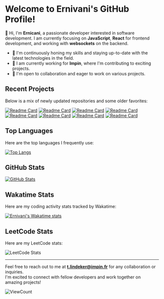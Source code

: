 # Welcome to Ernivani's GitHub Profile!

👋 Hi, I'm **Ernicani**, a passionate developer interested in software development. I am currently focusing on **JavaScript**, **React** for frontend development, and working with **websockets** on the backend.

- 🌱 I'm continuously honing my skills and staying up-to-date with the latest technologies in the field.  
- 💼 I am currently working for **Impin**, where I'm contributing to exciting projects.  
- 💞️ I'm open to collaboration and eager to work on various projects.

## Recent Projects

Below is a mix of newly updated repositories and some older favorites:

[![Readme Card](https://github-readme-stats.vercel.app/api/pin/?username=ernivani&repo=todolist-cli&show_owner=true&theme=radical)](https://github.com/ernivani/todolist-cli)
[![Readme Card](https://github-readme-stats.vercel.app/api/pin/?username=ernivani&repo=passwordmanager&show_owner=true&theme=radical)](https://github.com/ernivani/passwordmanager)
[![Readme Card](https://github-readme-stats.vercel.app/api/pin/?username=ernivani&repo=ai_rps_christmas&show_owner=true&theme=radical)](https://github.com/ernivani/ai_rps_christmas)
[![Readme Card](https://github-readme-stats.vercel.app/api/pin/?username=ernivani&repo=TicTacToe&show_owner=true&theme=radical)](https://github.com/ernivani/TicTacToe)
[![Readme Card](https://github-readme-stats.vercel.app/api/pin/?username=ernivani&repo=3dRust&show_owner=true&theme=radical)](https://github.com/ernivani/3dRust)
[![Readme Card](https://github-readme-stats.vercel.app/api/pin/?username=ernivani&repo=streaming-video-next.js&show_owner=true&theme=radical)](https://github.com/ernivani/streaming-video-next.js)
[![Readme Card](https://github-readme-stats.vercel.app/api/pin/?username=ernivani&repo=ai-python-snakeGame&show_owner=true&theme=radical)](https://github.com/ernivani/ai-python-snakeGame)
[![Readme Card](https://github-readme-stats.vercel.app/api/pin/?username=ernivani&repo=sdl2dEngine&show_owner=true&theme=radical)](https://github.com/ernivani/sdl2dEngine)

## Top Languages

Here are the top languages I frequently use:

[![Top Langs](https://github-readme-stats.vercel.app/api/top-langs/?username=ernivani&layout=compact&theme=radical)](https://github.com/ernivani)

## GitHub Stats

[![GitHub Stats](https://github-readme-stats.vercel.app/api?username=ernivani&layout=compact&theme=radical)](https://github.com/ernivani)

## Wakatime Stats

Here are my coding activity stats tracked by Wakatime:

[![Ernivani's Wakatime stats](https://github-readme-stats.vercel.app/api/wakatime?username=ernivani&layout=compact&theme=radical)](https://wakatime.com)

## LeetCode Stats

Here are my LeetCode stats:

![LeetCode Stats](https://leetcard.jacoblin.cool/ernivani?theme=dark&font=Averia%20Sans%20Libre&ext=activity)

---

Feel free to reach out to me at **t.lindeker@impin.fr** for any collaboration or inquiries.  
I'm excited to connect with fellow developers and work together on amazing projects!

![ViewCount](https://views.whatilearened.today/views/github/ernivani/ernivani.svg)
